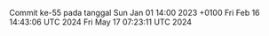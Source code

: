 Commit ke-55 pada tanggal Sun Jan 01 14:00 2023 +0100
Fri Feb 16 14:43:06 UTC 2024
Fri May 17 07:23:11 UTC 2024

